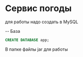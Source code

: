# Сервис погоды


для работы надо создать в MySQL 


-- База
```sql
CREATE DATABASE app;
```

В папке файлы jar для работы 
